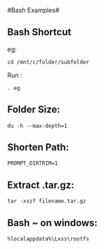 #Bash Examples#

Bash Shortcut
-
eg: 

    cd /mnt/c/folder/subfolder
    
Run :     

    . eg
    
Folder Size: 
-
    du -h --max-depth=1
    
Shorten Path:   
-
    PROMPT_DIRTRIM=1
    
Extract .tar.gz:    
-
    tar -xvzf filename.tar.gz
    
Bash ~ on windows:
-
    %localappdata%\Lxss\rootfs
